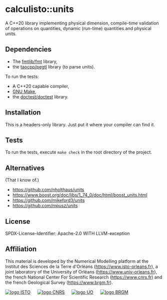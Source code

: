 # calculisto::units

A C++20 library implementing physical dimension, compile-time validation of 
operations on quantities, dynamic (run-time) quantities and physical units.

## Dependencies

- The [fmtlib/fmt](https://github.com/fmtlib/fmt) library,
- the [taocpp/pegtl](https://github.com/taocpp/pegtl) library (to parse units).

To run the tests:
- A C++20 capable compiler,
- [GNU Make](https://www.gnu.org/software/make),
- the [doctest/doctest](https://github.com/doctest/doctest) library.

## Installation
This is a headers-only library. Just put it where your compiler can find it.

## Tests
To run the tests, execute `make check` in the root directory of the project.

## Alternatives
(That I know of.)

- https://github.com/nholthaus/units
- https://www.boost.org/doc/libs/1_74_0/doc/html/boost_units.html
- https://github.com/mikeford3/units
- https://github.com/mpusz/units

## License
SPDX-License-Identifier: Apache-2.0 WITH LLVM-exception

## Affiliation
This material is developed by the Numerical Modelling platform at the 
Institut des Sciences de la Terre d'Orléans (https://www.isto-orleans.fr), 
a joint laboratory of the University of Orléans (https://www.univ-orleans.fr), 
the french National Center For Scientific Research (https://www.cnrs.fr) and 
the french Geological Survey (https://www.brgm.fr).

[![logo ISTO](https://calcul-isto.cnrs-orleans.fr/logos/isto-156.png)](https://www.isto-orleans.fr) &emsp;
[![logo CNRS](https://calcul-isto.cnrs-orleans.fr/logos/cnrs-128.png)](https://www.cnrs.fr) &emsp;
[![logo UO](https://calcul-isto.cnrs-orleans.fr/logos/uo-128.png)](https://www.univ-orleans.fr) &emsp;
[![logo BRGM](https://calcul-isto.cnrs-orleans.fr/logos/brgm-256.png)](https://www.brgm.fr)
